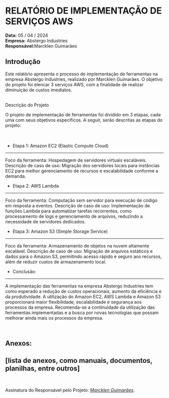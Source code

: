 #
<h1>RELATÓRIO DE IMPLEMENTAÇÃO DE SERVIÇOS AWS</h1>
<b>Data:</b> 05 / 04 / 2024 <br>
<b>Empresa:</b> Abstergo Industries <br>
<b>Responsável:</b>Marcklen Guimarães <br>

<h2>Introdução</h2>
Este relatório apresenta o processo de implementação de ferramentas na empresa Abstergo Industries, realizado por Marcklen Guimarães. O objetivo do projeto foi elencar 3 serviços AWS, com a finalidade de realizar diminuição de custos imediatos.<br><br>
<p>Descrição do Projeto</p>
O projeto de implementação de ferramentas foi dividido em 3 etapas, cada uma com seus objetivos específicos. A seguir, serão descritas as etapas do projeto:
<br><br><br>


- Etapa 1: Amazon EC2 (Elastic Compute Cloud)
-------------------------------------------
Foco da ferramenta: Hospedagem de servidores virtuais escaláveis.
Descrição de caso de uso: Migração dos servidores locais para instâncias EC2 para melhor gerenciamento de recursos e escalabilidade conforme a demanda.

- Etapa 2: AWS Lambda
-------------------------------------------
Foco da ferramenta: Computação sem servidor para execução de código em resposta a eventos.
Descrição de caso de uso: Implementação de funções Lambda para automatizar tarefas recorrentes, como processamento de logs e gerenciamento de arquivos, reduzindo a necessidade de servidores dedicados.

- Etapa 3: Amazon S3 (Simple Storage Service)
-------------------------------------------
Foco da ferramenta: Armazenamento de objetos na nuvem altamente escalável.
Descrição de caso de uso: Migração de arquivos estáticos e dados para o Amazon S3, permitindo acesso rápido e seguro aos recursos, além de reduzir custos de armazenamento local.

- Conclusão:
-------------------------------------------
A implementação das ferramentas na empresa Abstergo Industries tem como esperado a redução de custos operacionais, aumento da eficiência e da produtividade. A utilização do Amazon EC2, AWS Lambda e Amazon S3 proporcionará maior flexibilidade, escalabilidade e segurança aos processos da empresa. Recomenda-se a continuidade da utilização das ferramentas implementadas e a busca por novas tecnologias que possam melhorar ainda mais os processos da empresa.

<br>

Anexos:
-------------------------------------------
[lista de anexos, como manuais, documentos, planilhas, entre outros]
-------------------------------------------

<br>

Assinatura do Responsável pelo Projeto: *[Marcklen Guimarães](https://github.com/Marcklen)*.
